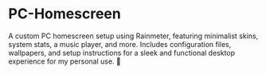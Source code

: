 # PC-Homescreen
A custom PC homescreen setup using Rainmeter, featuring minimalist skins, system stats, a music player, and more. Includes configuration files, wallpapers, and setup instructions for a sleek and functional desktop experience for my personal use. 🚀
